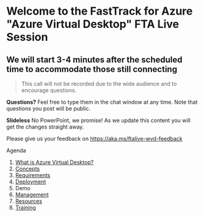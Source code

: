 # Welcome to the FastTrack for Azure "Azure Virtual Desktop" FTA Live Session
## We will start 3-4 minutes after the scheduled time to accommodate those still connecting

> This call will not be recorded due to the wide audience and to encourage questions.

**Questions?** Feel free to type them in the chat window at any time. Note that questions you post will be public. 

**Slideless** No PowerPoint, we promise! As we update this content you will get the changes straight away.

Please give us your feedback on https://aka.ms/ftalive-wvd-feedback

Agenda
1. [What is Azure Virtual Desktop?](./what.md)
1. [Concepts](./concepts.md)
1. [Requirements](./requirements.md)
1. [Deployment](./deployment-s20.md)
1. Demo
1. [Management](./management.md)
1. [Resources](./resources.md)
1. [Training](./training.md)
